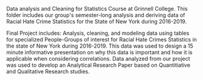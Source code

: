Data analysis and Cleaning for Statistics Course at Grinnell College. This folder includes our group's semester-long analysis and deriving data of Racial Hate Crime Statistics for 
the State of New York during 2016-2019. 

Final Project includes: Analysis, cleaning, and modeling data using tables for specialized People-Groups of interest for Racial Hate Crimes Statistics in the state of New York during 2016-2019. This data was used to design a 15 minute informative presentation on why this data is important and how it is applicable when considering correlations. Data analyzed from our project was used to develop an Analytical Research Paper based on Quantitiative and Qualitative Research studies. 
